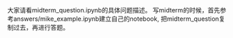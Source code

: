大家请看midterm_question.ipynb的具体问题描述。
写midterm的时候，首先参考answers/mike_example.ipynb建立自己的notebook, 把midterm_question复制过去，再进行答题。